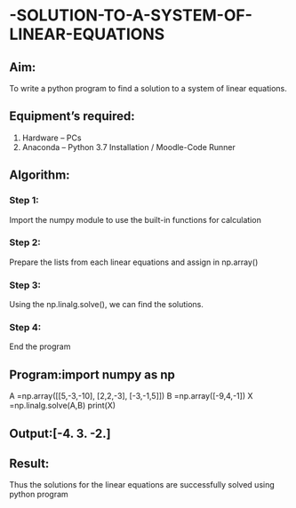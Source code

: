 # -SOLUTION-TO-A-SYSTEM-OF-LINEAR-EQUATIONS
## Aim:
To write a python program to find a solution to a system of linear equations.
## Equipment’s required:
1. 	Hardware – PCs
2. 	Anaconda – Python 3.7 Installation / Moodle-Code Runner
## Algorithm:
### Step 1: 
Import the numpy module to use the built-in functions for calculation
### Step 2: 
Prepare the lists from each linear equations and assign in np.array()
### Step 3: 
Using the np.linalg.solve(), we can find the solutions.
### Step 4: 
End the program
## Program:import numpy as np
A =np.array([[5,-3,-10], [2,2,-3], [-3,-1,5]])
B =np.array([-9,4,-1])
X =np.linalg.solve(A,B)
print(X)

## Output:[-4.  3. -2.]
## Result: 
Thus the solutions for the linear equations are successfully solved using python program

